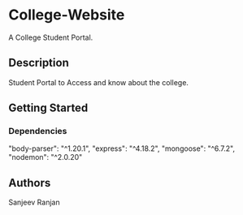 # College-Website

A College Student Portal.

## Description

Student Portal to Access and know about the college.

## Getting Started

### Dependencies

  "body-parser": "^1.20.1",
    "express": "^4.18.2",
    "mongoose": "^6.7.2",
    "nodemon": "^2.0.20"
    
    
## Authors

Sanjeev Ranjan

